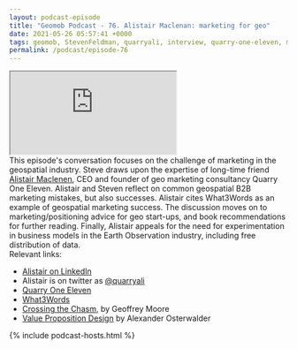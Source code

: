 ```yaml
--- 
layout: podcast-episode
title: "Geomob Podcast - 76. Alistair Maclenan: marketing for geo"
date: 2021-05-26 05:57:41 +0000
tags: geomob, StevenFeldman, quarryali, interview, quarry-one-eleven, marketing
permalink: /podcast/episode-76
---
```


<iframe class="castos-iframe-player" src="https://5e2e9055a029d5-78101471.castos.com/player/458158"></iframe>

<div class="pt20">
This episode's conversation focuses on the challenge of marketing in the
geospatial industry. Steve draws upon the expertise of long-time friend
<a href="https://twitter.com/quarryali">Alistair Maclenen</a>, CEO and founder
of geo marketing consultancy Quarry One Eleven. Alistair and Steven reflect
on common geospatial B2B marketing mistakes, but also successes. Alistair
cites What3Words as an example of geospatial marketing success. The discussion
moves on to marketing/positioning advice for geo start-ups, and book
recommendations for further reading. Finally, Alistair appeals for the need
for experimentation in business models in the Earth Observation industry,
including free distribution of data.
</div>

<div class="pt20">
  Relevant links:
  <ul>
    <li class="pt10"><a href="https://www.linkedin.com/in/alistairmaclenan/">Alistair on LinkedIn</a></li>  
    <li class="pt10">Alistair is on twitter as <a href="https://twitter.com/quarryali">@quarryali</a></li>
    <li class="pt10"><a href="https://www.quarry-one-eleven.com">Quarry One Eleven</a></li>
    <li class="pt10"><a href="https://what3words.com">What3Words</a></li>    
    <li class="pt10"><a href="https://www.amazon.co.uk/Crossing-Chasm-3rd-Disruptive-Mainstream/dp/0062292986/ref=sr_1_1">Crossing the Chasm</a>, by Geoffrey Moore</li>
    <li class="pt10"><a href="https://www.amazon.co.uk/Value-Proposition-Design-Customers-Strategyzer/dp/1118968050/ref=sr_1_1">Value Proposition Design</a> by Alexander Osterwalder</li>
  </ul>  
</div>

{% include podcast-hosts.html %}












